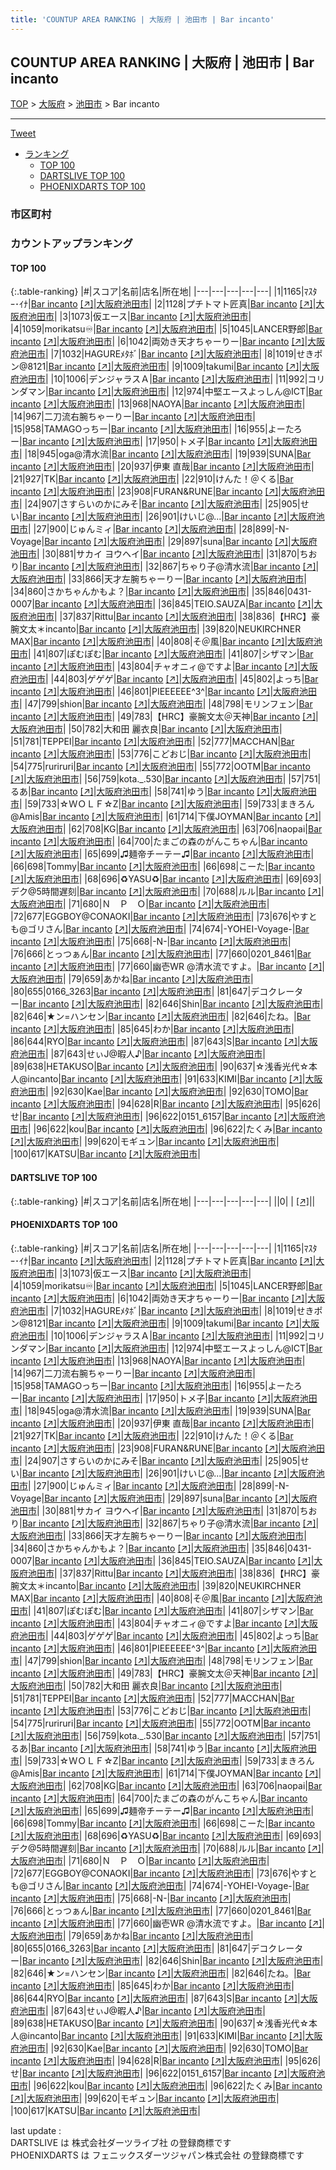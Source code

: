 ```yaml
---
title: 'COUNTUP AREA RANKING | 大阪府 | 池田市 | Bar incanto'
---
```

## COUNTUP AREA RANKING | 大阪府 | 池田市 | Bar incanto

[TOP](/darts/rank/) > [大阪府](/darts/rank/大阪府/) > [池田市](/darts/rank/大阪府/池田市/) > Bar incanto

___

<a href="https://twitter.com/share?ref_src=twsrc%5Etfw" data-text="COUNTUP AREA RANKING | 大阪府池田市Bar incanto" class="twitter-share-button" data-hashtags="DARTSLIVE,PHOENIXDARTS,darts,ダーツ" data-show-count="false">Tweet</a>

* [ランキング](#カウントアップランキング)
    * [TOP 100](#top-100)
    * [DARTSLIVE TOP 100](#dartslive-top-100)
    * [PHOENIXDARTS TOP 100](#phoenixdarts-top-100)

### 市区町村

<ul>

</ul>

### カウントアップランキング

#### TOP 100



{:.table-ranking}
|#|スコア|名前|店名|所在地|
|---|---|---|---|---|
|1|1165|<span class="rank-name-pd">ﾏｽﾀｰ･ｲﾅ</span>|<a href="/darts/rank/shops/40937.html">Bar incanto</a> <a href="https://vs.phoenixdarts.com/jp/shop/shopDetailInfo/s_40937?s_seq=40937">[↗]</a>|<a href="/darts/rank/大阪府/池田市">大阪府池田市</a>|
|2|1128|<span class="rank-name-pd">プチトマト匠真</span>|<a href="/darts/rank/shops/40937.html">Bar incanto</a> <a href="https://vs.phoenixdarts.com/jp/shop/shopDetailInfo/s_40937?s_seq=40937">[↗]</a>|<a href="/darts/rank/大阪府/池田市">大阪府池田市</a>|
|3|1073|<span class="rank-name-pd">仮エース</span>|<a href="/darts/rank/shops/40937.html">Bar incanto</a> <a href="https://vs.phoenixdarts.com/jp/shop/shopDetailInfo/s_40937?s_seq=40937">[↗]</a>|<a href="/darts/rank/大阪府/池田市">大阪府池田市</a>|
|4|1059|<span class="rank-name-pd">morikatsu♾️</span>|<a href="/darts/rank/shops/40937.html">Bar incanto</a> <a href="https://vs.phoenixdarts.com/jp/shop/shopDetailInfo/s_40937?s_seq=40937">[↗]</a>|<a href="/darts/rank/大阪府/池田市">大阪府池田市</a>|
|5|1045|<span class="rank-name-pd">LANCER野郎</span>|<a href="/darts/rank/shops/40937.html">Bar incanto</a> <a href="https://vs.phoenixdarts.com/jp/shop/shopDetailInfo/s_40937?s_seq=40937">[↗]</a>|<a href="/darts/rank/大阪府/池田市">大阪府池田市</a>|
|6|1042|<span class="rank-name-pd">両効き天才ちゃーりー</span>|<a href="/darts/rank/shops/40937.html">Bar incanto</a> <a href="https://vs.phoenixdarts.com/jp/shop/shopDetailInfo/s_40937?s_seq=40937">[↗]</a>|<a href="/darts/rank/大阪府/池田市">大阪府池田市</a>|
|7|1032|<span class="rank-name-pd">HAGUREﾒﾀﾎﾞ</span>|<a href="/darts/rank/shops/40937.html">Bar incanto</a> <a href="https://vs.phoenixdarts.com/jp/shop/shopDetailInfo/s_40937?s_seq=40937">[↗]</a>|<a href="/darts/rank/大阪府/池田市">大阪府池田市</a>|
|8|1019|<span class="rank-name-pd">せきポン@8121</span>|<a href="/darts/rank/shops/40937.html">Bar incanto</a> <a href="https://vs.phoenixdarts.com/jp/shop/shopDetailInfo/s_40937?s_seq=40937">[↗]</a>|<a href="/darts/rank/大阪府/池田市">大阪府池田市</a>|
|9|1009|<span class="rank-name-pd">takumi</span>|<a href="/darts/rank/shops/40937.html">Bar incanto</a> <a href="https://vs.phoenixdarts.com/jp/shop/shopDetailInfo/s_40937?s_seq=40937">[↗]</a>|<a href="/darts/rank/大阪府/池田市">大阪府池田市</a>|
|10|1006|<span class="rank-name-pd">デンジャラスＡ</span>|<a href="/darts/rank/shops/40937.html">Bar incanto</a> <a href="https://vs.phoenixdarts.com/jp/shop/shopDetailInfo/s_40937?s_seq=40937">[↗]</a>|<a href="/darts/rank/大阪府/池田市">大阪府池田市</a>|
|11|992|<span class="rank-name-pd">コリンダマン</span>|<a href="/darts/rank/shops/40937.html">Bar incanto</a> <a href="https://vs.phoenixdarts.com/jp/shop/shopDetailInfo/s_40937?s_seq=40937">[↗]</a>|<a href="/darts/rank/大阪府/池田市">大阪府池田市</a>|
|12|974|<span class="rank-name-pd">中堅エースよっしん@ICT</span>|<a href="/darts/rank/shops/40937.html">Bar incanto</a> <a href="https://vs.phoenixdarts.com/jp/shop/shopDetailInfo/s_40937?s_seq=40937">[↗]</a>|<a href="/darts/rank/大阪府/池田市">大阪府池田市</a>|
|13|968|<span class="rank-name-pd">NAOYA</span>|<a href="/darts/rank/shops/40937.html">Bar incanto</a> <a href="https://vs.phoenixdarts.com/jp/shop/shopDetailInfo/s_40937?s_seq=40937">[↗]</a>|<a href="/darts/rank/大阪府/池田市">大阪府池田市</a>|
|14|967|<span class="rank-name-pd">二刀流右腕ちゃーりー</span>|<a href="/darts/rank/shops/40937.html">Bar incanto</a> <a href="https://vs.phoenixdarts.com/jp/shop/shopDetailInfo/s_40937?s_seq=40937">[↗]</a>|<a href="/darts/rank/大阪府/池田市">大阪府池田市</a>|
|15|958|<span class="rank-name-pd">TAMAGOっちー</span>|<a href="/darts/rank/shops/40937.html">Bar incanto</a> <a href="https://vs.phoenixdarts.com/jp/shop/shopDetailInfo/s_40937?s_seq=40937">[↗]</a>|<a href="/darts/rank/大阪府/池田市">大阪府池田市</a>|
|16|955|<span class="rank-name-pd">よーたろー</span>|<a href="/darts/rank/shops/40937.html">Bar incanto</a> <a href="https://vs.phoenixdarts.com/jp/shop/shopDetailInfo/s_40937?s_seq=40937">[↗]</a>|<a href="/darts/rank/大阪府/池田市">大阪府池田市</a>|
|17|950|<span class="rank-name-pd">トメ子</span>|<a href="/darts/rank/shops/40937.html">Bar incanto</a> <a href="https://vs.phoenixdarts.com/jp/shop/shopDetailInfo/s_40937?s_seq=40937">[↗]</a>|<a href="/darts/rank/大阪府/池田市">大阪府池田市</a>|
|18|945|<span class="rank-name-pd">oga@清水流</span>|<a href="/darts/rank/shops/40937.html">Bar incanto</a> <a href="https://vs.phoenixdarts.com/jp/shop/shopDetailInfo/s_40937?s_seq=40937">[↗]</a>|<a href="/darts/rank/大阪府/池田市">大阪府池田市</a>|
|19|939|<span class="rank-name-pd">SUNA</span>|<a href="/darts/rank/shops/40937.html">Bar incanto</a> <a href="https://vs.phoenixdarts.com/jp/shop/shopDetailInfo/s_40937?s_seq=40937">[↗]</a>|<a href="/darts/rank/大阪府/池田市">大阪府池田市</a>|
|20|937|<span class="rank-name-pd"><span class="pro-icon-pd"></span>伊東 直哉</span>|<a href="/darts/rank/shops/40937.html">Bar incanto</a> <a href="https://vs.phoenixdarts.com/jp/shop/shopDetailInfo/s_40937?s_seq=40937">[↗]</a>|<a href="/darts/rank/大阪府/池田市">大阪府池田市</a>|
|21|927|<span class="rank-name-pd">TK</span>|<a href="/darts/rank/shops/40937.html">Bar incanto</a> <a href="https://vs.phoenixdarts.com/jp/shop/shopDetailInfo/s_40937?s_seq=40937">[↗]</a>|<a href="/darts/rank/大阪府/池田市">大阪府池田市</a>|
|22|910|<span class="rank-name-pd">けんた！＠くる</span>|<a href="/darts/rank/shops/40937.html">Bar incanto</a> <a href="https://vs.phoenixdarts.com/jp/shop/shopDetailInfo/s_40937?s_seq=40937">[↗]</a>|<a href="/darts/rank/大阪府/池田市">大阪府池田市</a>|
|23|908|<span class="rank-name-pd">FURAN&amp;RUNE</span>|<a href="/darts/rank/shops/40937.html">Bar incanto</a> <a href="https://vs.phoenixdarts.com/jp/shop/shopDetailInfo/s_40937?s_seq=40937">[↗]</a>|<a href="/darts/rank/大阪府/池田市">大阪府池田市</a>|
|24|907|<span class="rank-name-pd">さすらいのかにみそ</span>|<a href="/darts/rank/shops/40937.html">Bar incanto</a> <a href="https://vs.phoenixdarts.com/jp/shop/shopDetailInfo/s_40937?s_seq=40937">[↗]</a>|<a href="/darts/rank/大阪府/池田市">大阪府池田市</a>|
|25|905|<span class="rank-name-pd">せい</span>|<a href="/darts/rank/shops/40937.html">Bar incanto</a> <a href="https://vs.phoenixdarts.com/jp/shop/shopDetailInfo/s_40937?s_seq=40937">[↗]</a>|<a href="/darts/rank/大阪府/池田市">大阪府池田市</a>|
|26|901|<span class="rank-name-pd">けいじ@...</span>|<a href="/darts/rank/shops/40937.html">Bar incanto</a> <a href="https://vs.phoenixdarts.com/jp/shop/shopDetailInfo/s_40937?s_seq=40937">[↗]</a>|<a href="/darts/rank/大阪府/池田市">大阪府池田市</a>|
|27|900|<span class="rank-name-pd">じゅんミィ</span>|<a href="/darts/rank/shops/40937.html">Bar incanto</a> <a href="https://vs.phoenixdarts.com/jp/shop/shopDetailInfo/s_40937?s_seq=40937">[↗]</a>|<a href="/darts/rank/大阪府/池田市">大阪府池田市</a>|
|28|899|<span class="rank-name-pd">-N-Voyage</span>|<a href="/darts/rank/shops/40937.html">Bar incanto</a> <a href="https://vs.phoenixdarts.com/jp/shop/shopDetailInfo/s_40937?s_seq=40937">[↗]</a>|<a href="/darts/rank/大阪府/池田市">大阪府池田市</a>|
|29|897|<span class="rank-name-pd">suna</span>|<a href="/darts/rank/shops/40937.html">Bar incanto</a> <a href="https://vs.phoenixdarts.com/jp/shop/shopDetailInfo/s_40937?s_seq=40937">[↗]</a>|<a href="/darts/rank/大阪府/池田市">大阪府池田市</a>|
|30|881|<span class="rank-name-pd">サカイ ヨウヘイ</span>|<a href="/darts/rank/shops/40937.html">Bar incanto</a> <a href="https://vs.phoenixdarts.com/jp/shop/shopDetailInfo/s_40937?s_seq=40937">[↗]</a>|<a href="/darts/rank/大阪府/池田市">大阪府池田市</a>|
|31|870|<span class="rank-name-pd">ちおり</span>|<a href="/darts/rank/shops/40937.html">Bar incanto</a> <a href="https://vs.phoenixdarts.com/jp/shop/shopDetailInfo/s_40937?s_seq=40937">[↗]</a>|<a href="/darts/rank/大阪府/池田市">大阪府池田市</a>|
|32|867|<span class="rank-name-pd">ちゃり子@清水流</span>|<a href="/darts/rank/shops/40937.html">Bar incanto</a> <a href="https://vs.phoenixdarts.com/jp/shop/shopDetailInfo/s_40937?s_seq=40937">[↗]</a>|<a href="/darts/rank/大阪府/池田市">大阪府池田市</a>|
|33|866|<span class="rank-name-pd">天才左腕ちゃーりー</span>|<a href="/darts/rank/shops/40937.html">Bar incanto</a> <a href="https://vs.phoenixdarts.com/jp/shop/shopDetailInfo/s_40937?s_seq=40937">[↗]</a>|<a href="/darts/rank/大阪府/池田市">大阪府池田市</a>|
|34|860|<span class="rank-name-pd">さかちゃんかもよ？</span>|<a href="/darts/rank/shops/40937.html">Bar incanto</a> <a href="https://vs.phoenixdarts.com/jp/shop/shopDetailInfo/s_40937?s_seq=40937">[↗]</a>|<a href="/darts/rank/大阪府/池田市">大阪府池田市</a>|
|35|846|<span class="rank-name-pd">0431-0007</span>|<a href="/darts/rank/shops/40937.html">Bar incanto</a> <a href="https://vs.phoenixdarts.com/jp/shop/shopDetailInfo/s_40937?s_seq=40937">[↗]</a>|<a href="/darts/rank/大阪府/池田市">大阪府池田市</a>|
|36|845|<span class="rank-name-pd">TEIO.SAUZA</span>|<a href="/darts/rank/shops/40937.html">Bar incanto</a> <a href="https://vs.phoenixdarts.com/jp/shop/shopDetailInfo/s_40937?s_seq=40937">[↗]</a>|<a href="/darts/rank/大阪府/池田市">大阪府池田市</a>|
|37|837|<span class="rank-name-pd">Rittu</span>|<a href="/darts/rank/shops/40937.html">Bar incanto</a> <a href="https://vs.phoenixdarts.com/jp/shop/shopDetailInfo/s_40937?s_seq=40937">[↗]</a>|<a href="/darts/rank/大阪府/池田市">大阪府池田市</a>|
|38|836|<span class="rank-name-pd">【HRC】豪腕文太＊incanto</span>|<a href="/darts/rank/shops/40937.html">Bar incanto</a> <a href="https://vs.phoenixdarts.com/jp/shop/shopDetailInfo/s_40937?s_seq=40937">[↗]</a>|<a href="/darts/rank/大阪府/池田市">大阪府池田市</a>|
|39|820|<span class="rank-name-pd">NEUKIRCHNER MAX</span>|<a href="/darts/rank/shops/40937.html">Bar incanto</a> <a href="https://vs.phoenixdarts.com/jp/shop/shopDetailInfo/s_40937?s_seq=40937">[↗]</a>|<a href="/darts/rank/大阪府/池田市">大阪府池田市</a>|
|40|808|<span class="rank-name-pd">そ＠風</span>|<a href="/darts/rank/shops/40937.html">Bar incanto</a> <a href="https://vs.phoenixdarts.com/jp/shop/shopDetailInfo/s_40937?s_seq=40937">[↗]</a>|<a href="/darts/rank/大阪府/池田市">大阪府池田市</a>|
|41|807|<span class="rank-name-pd">ぽむぽむ</span>|<a href="/darts/rank/shops/40937.html">Bar incanto</a> <a href="https://vs.phoenixdarts.com/jp/shop/shopDetailInfo/s_40937?s_seq=40937">[↗]</a>|<a href="/darts/rank/大阪府/池田市">大阪府池田市</a>|
|41|807|<span class="rank-name-pd">シザマン</span>|<a href="/darts/rank/shops/40937.html">Bar incanto</a> <a href="https://vs.phoenixdarts.com/jp/shop/shopDetailInfo/s_40937?s_seq=40937">[↗]</a>|<a href="/darts/rank/大阪府/池田市">大阪府池田市</a>|
|43|804|<span class="rank-name-pd">チャオニィ@ですよ</span>|<a href="/darts/rank/shops/40937.html">Bar incanto</a> <a href="https://vs.phoenixdarts.com/jp/shop/shopDetailInfo/s_40937?s_seq=40937">[↗]</a>|<a href="/darts/rank/大阪府/池田市">大阪府池田市</a>|
|44|803|<span class="rank-name-pd">ゲゲゲ</span>|<a href="/darts/rank/shops/40937.html">Bar incanto</a> <a href="https://vs.phoenixdarts.com/jp/shop/shopDetailInfo/s_40937?s_seq=40937">[↗]</a>|<a href="/darts/rank/大阪府/池田市">大阪府池田市</a>|
|45|802|<span class="rank-name-pd">よっち</span>|<a href="/darts/rank/shops/40937.html">Bar incanto</a> <a href="https://vs.phoenixdarts.com/jp/shop/shopDetailInfo/s_40937?s_seq=40937">[↗]</a>|<a href="/darts/rank/大阪府/池田市">大阪府池田市</a>|
|46|801|<span class="rank-name-pd">PIEEEEEE^3^</span>|<a href="/darts/rank/shops/40937.html">Bar incanto</a> <a href="https://vs.phoenixdarts.com/jp/shop/shopDetailInfo/s_40937?s_seq=40937">[↗]</a>|<a href="/darts/rank/大阪府/池田市">大阪府池田市</a>|
|47|799|<span class="rank-name-pd">shion</span>|<a href="/darts/rank/shops/40937.html">Bar incanto</a> <a href="https://vs.phoenixdarts.com/jp/shop/shopDetailInfo/s_40937?s_seq=40937">[↗]</a>|<a href="/darts/rank/大阪府/池田市">大阪府池田市</a>|
|48|798|<span class="rank-name-pd">モリンフェン</span>|<a href="/darts/rank/shops/40937.html">Bar incanto</a> <a href="https://vs.phoenixdarts.com/jp/shop/shopDetailInfo/s_40937?s_seq=40937">[↗]</a>|<a href="/darts/rank/大阪府/池田市">大阪府池田市</a>|
|49|783|<span class="rank-name-pd">【HRC】豪腕文太＠天神</span>|<a href="/darts/rank/shops/40937.html">Bar incanto</a> <a href="https://vs.phoenixdarts.com/jp/shop/shopDetailInfo/s_40937?s_seq=40937">[↗]</a>|<a href="/darts/rank/大阪府/池田市">大阪府池田市</a>|
|50|782|<span class="rank-name-pd"><span class="pro-icon-pd"></span>大和田 麗衣良</span>|<a href="/darts/rank/shops/40937.html">Bar incanto</a> <a href="https://vs.phoenixdarts.com/jp/shop/shopDetailInfo/s_40937?s_seq=40937">[↗]</a>|<a href="/darts/rank/大阪府/池田市">大阪府池田市</a>|
|51|781|<span class="rank-name-pd">TEPPEI</span>|<a href="/darts/rank/shops/40937.html">Bar incanto</a> <a href="https://vs.phoenixdarts.com/jp/shop/shopDetailInfo/s_40937?s_seq=40937">[↗]</a>|<a href="/darts/rank/大阪府/池田市">大阪府池田市</a>|
|52|777|<span class="rank-name-pd">MACCHAN</span>|<a href="/darts/rank/shops/40937.html">Bar incanto</a> <a href="https://vs.phoenixdarts.com/jp/shop/shopDetailInfo/s_40937?s_seq=40937">[↗]</a>|<a href="/darts/rank/大阪府/池田市">大阪府池田市</a>|
|53|776|<span class="rank-name-pd">こどおじ</span>|<a href="/darts/rank/shops/40937.html">Bar incanto</a> <a href="https://vs.phoenixdarts.com/jp/shop/shopDetailInfo/s_40937?s_seq=40937">[↗]</a>|<a href="/darts/rank/大阪府/池田市">大阪府池田市</a>|
|54|775|<span class="rank-name-pd">ruriruri</span>|<a href="/darts/rank/shops/40937.html">Bar incanto</a> <a href="https://vs.phoenixdarts.com/jp/shop/shopDetailInfo/s_40937?s_seq=40937">[↗]</a>|<a href="/darts/rank/大阪府/池田市">大阪府池田市</a>|
|55|772|<span class="rank-name-pd">OOTM</span>|<a href="/darts/rank/shops/40937.html">Bar incanto</a> <a href="https://vs.phoenixdarts.com/jp/shop/shopDetailInfo/s_40937?s_seq=40937">[↗]</a>|<a href="/darts/rank/大阪府/池田市">大阪府池田市</a>|
|56|759|<span class="rank-name-pd">kota._.530</span>|<a href="/darts/rank/shops/40937.html">Bar incanto</a> <a href="https://vs.phoenixdarts.com/jp/shop/shopDetailInfo/s_40937?s_seq=40937">[↗]</a>|<a href="/darts/rank/大阪府/池田市">大阪府池田市</a>|
|57|751|<span class="rank-name-pd">るあ</span>|<a href="/darts/rank/shops/40937.html">Bar incanto</a> <a href="https://vs.phoenixdarts.com/jp/shop/shopDetailInfo/s_40937?s_seq=40937">[↗]</a>|<a href="/darts/rank/大阪府/池田市">大阪府池田市</a>|
|58|741|<span class="rank-name-pd">ゆう</span>|<a href="/darts/rank/shops/40937.html">Bar incanto</a> <a href="https://vs.phoenixdarts.com/jp/shop/shopDetailInfo/s_40937?s_seq=40937">[↗]</a>|<a href="/darts/rank/大阪府/池田市">大阪府池田市</a>|
|59|733|<span class="rank-name-pd">☆ＷＯＬＦ☆Z</span>|<a href="/darts/rank/shops/40937.html">Bar incanto</a> <a href="https://vs.phoenixdarts.com/jp/shop/shopDetailInfo/s_40937?s_seq=40937">[↗]</a>|<a href="/darts/rank/大阪府/池田市">大阪府池田市</a>|
|59|733|<span class="rank-name-pd">まきろん@Amis</span>|<a href="/darts/rank/shops/40937.html">Bar incanto</a> <a href="https://vs.phoenixdarts.com/jp/shop/shopDetailInfo/s_40937?s_seq=40937">[↗]</a>|<a href="/darts/rank/大阪府/池田市">大阪府池田市</a>|
|61|714|<span class="rank-name-pd">下僕JOYMAN</span>|<a href="/darts/rank/shops/40937.html">Bar incanto</a> <a href="https://vs.phoenixdarts.com/jp/shop/shopDetailInfo/s_40937?s_seq=40937">[↗]</a>|<a href="/darts/rank/大阪府/池田市">大阪府池田市</a>|
|62|708|<span class="rank-name-pd">KG</span>|<a href="/darts/rank/shops/40937.html">Bar incanto</a> <a href="https://vs.phoenixdarts.com/jp/shop/shopDetailInfo/s_40937?s_seq=40937">[↗]</a>|<a href="/darts/rank/大阪府/池田市">大阪府池田市</a>|
|63|706|<span class="rank-name-pd">naopai</span>|<a href="/darts/rank/shops/40937.html">Bar incanto</a> <a href="https://vs.phoenixdarts.com/jp/shop/shopDetailInfo/s_40937?s_seq=40937">[↗]</a>|<a href="/darts/rank/大阪府/池田市">大阪府池田市</a>|
|64|700|<span class="rank-name-pd">たまごの森のがんこちゃん</span>|<a href="/darts/rank/shops/40937.html">Bar incanto</a> <a href="https://vs.phoenixdarts.com/jp/shop/shopDetailInfo/s_40937?s_seq=40937">[↗]</a>|<a href="/darts/rank/大阪府/池田市">大阪府池田市</a>|
|65|699|<span class="rank-name-pd">♫麺帝チーテー♫</span>|<a href="/darts/rank/shops/40937.html">Bar incanto</a> <a href="https://vs.phoenixdarts.com/jp/shop/shopDetailInfo/s_40937?s_seq=40937">[↗]</a>|<a href="/darts/rank/大阪府/池田市">大阪府池田市</a>|
|66|698|<span class="rank-name-pd">Tommy</span>|<a href="/darts/rank/shops/40937.html">Bar incanto</a> <a href="https://vs.phoenixdarts.com/jp/shop/shopDetailInfo/s_40937?s_seq=40937">[↗]</a>|<a href="/darts/rank/大阪府/池田市">大阪府池田市</a>|
|66|698|<span class="rank-name-pd">こーた</span>|<a href="/darts/rank/shops/40937.html">Bar incanto</a> <a href="https://vs.phoenixdarts.com/jp/shop/shopDetailInfo/s_40937?s_seq=40937">[↗]</a>|<a href="/darts/rank/大阪府/池田市">大阪府池田市</a>|
|68|696|<span class="rank-name-pd">♻️YASU♻️</span>|<a href="/darts/rank/shops/40937.html">Bar incanto</a> <a href="https://vs.phoenixdarts.com/jp/shop/shopDetailInfo/s_40937?s_seq=40937">[↗]</a>|<a href="/darts/rank/大阪府/池田市">大阪府池田市</a>|
|69|693|<span class="rank-name-pd">デク@5時間遅刻</span>|<a href="/darts/rank/shops/40937.html">Bar incanto</a> <a href="https://vs.phoenixdarts.com/jp/shop/shopDetailInfo/s_40937?s_seq=40937">[↗]</a>|<a href="/darts/rank/大阪府/池田市">大阪府池田市</a>|
|70|688|<span class="rank-name-pd">ルル</span>|<a href="/darts/rank/shops/40937.html">Bar incanto</a> <a href="https://vs.phoenixdarts.com/jp/shop/shopDetailInfo/s_40937?s_seq=40937">[↗]</a>|<a href="/darts/rank/大阪府/池田市">大阪府池田市</a>|
|71|680|<span class="rank-name-pd">Ｎ　Ｐ　Ｏ</span>|<a href="/darts/rank/shops/40937.html">Bar incanto</a> <a href="https://vs.phoenixdarts.com/jp/shop/shopDetailInfo/s_40937?s_seq=40937">[↗]</a>|<a href="/darts/rank/大阪府/池田市">大阪府池田市</a>|
|72|677|<span class="rank-name-pd">EGGBOY@CONAOKI</span>|<a href="/darts/rank/shops/40937.html">Bar incanto</a> <a href="https://vs.phoenixdarts.com/jp/shop/shopDetailInfo/s_40937?s_seq=40937">[↗]</a>|<a href="/darts/rank/大阪府/池田市">大阪府池田市</a>|
|73|676|<span class="rank-name-pd">やすとも@ゴリさん</span>|<a href="/darts/rank/shops/40937.html">Bar incanto</a> <a href="https://vs.phoenixdarts.com/jp/shop/shopDetailInfo/s_40937?s_seq=40937">[↗]</a>|<a href="/darts/rank/大阪府/池田市">大阪府池田市</a>|
|74|674|<span class="rank-name-pd">-YOHEI-Voyage-</span>|<a href="/darts/rank/shops/40937.html">Bar incanto</a> <a href="https://vs.phoenixdarts.com/jp/shop/shopDetailInfo/s_40937?s_seq=40937">[↗]</a>|<a href="/darts/rank/大阪府/池田市">大阪府池田市</a>|
|75|668|<span class="rank-name-pd">-N-</span>|<a href="/darts/rank/shops/40937.html">Bar incanto</a> <a href="https://vs.phoenixdarts.com/jp/shop/shopDetailInfo/s_40937?s_seq=40937">[↗]</a>|<a href="/darts/rank/大阪府/池田市">大阪府池田市</a>|
|76|666|<span class="rank-name-pd">とっつぁん</span>|<a href="/darts/rank/shops/40937.html">Bar incanto</a> <a href="https://vs.phoenixdarts.com/jp/shop/shopDetailInfo/s_40937?s_seq=40937">[↗]</a>|<a href="/darts/rank/大阪府/池田市">大阪府池田市</a>|
|77|660|<span class="rank-name-pd">0201_8461</span>|<a href="/darts/rank/shops/40937.html">Bar incanto</a> <a href="https://vs.phoenixdarts.com/jp/shop/shopDetailInfo/s_40937?s_seq=40937">[↗]</a>|<a href="/darts/rank/大阪府/池田市">大阪府池田市</a>|
|77|660|<span class="rank-name-pd">幽壱WR @清水流ですよ。</span>|<a href="/darts/rank/shops/40937.html">Bar incanto</a> <a href="https://vs.phoenixdarts.com/jp/shop/shopDetailInfo/s_40937?s_seq=40937">[↗]</a>|<a href="/darts/rank/大阪府/池田市">大阪府池田市</a>|
|79|659|<span class="rank-name-pd">あかね</span>|<a href="/darts/rank/shops/40937.html">Bar incanto</a> <a href="https://vs.phoenixdarts.com/jp/shop/shopDetailInfo/s_40937?s_seq=40937">[↗]</a>|<a href="/darts/rank/大阪府/池田市">大阪府池田市</a>|
|80|655|<span class="rank-name-pd">0166_3263</span>|<a href="/darts/rank/shops/40937.html">Bar incanto</a> <a href="https://vs.phoenixdarts.com/jp/shop/shopDetailInfo/s_40937?s_seq=40937">[↗]</a>|<a href="/darts/rank/大阪府/池田市">大阪府池田市</a>|
|81|647|<span class="rank-name-pd">デコクレーター</span>|<a href="/darts/rank/shops/40937.html">Bar incanto</a> <a href="https://vs.phoenixdarts.com/jp/shop/shopDetailInfo/s_40937?s_seq=40937">[↗]</a>|<a href="/darts/rank/大阪府/池田市">大阪府池田市</a>|
|82|646|<span class="rank-name-pd">Shin</span>|<a href="/darts/rank/shops/40937.html">Bar incanto</a> <a href="https://vs.phoenixdarts.com/jp/shop/shopDetailInfo/s_40937?s_seq=40937">[↗]</a>|<a href="/darts/rank/大阪府/池田市">大阪府池田市</a>|
|82|646|<span class="rank-name-pd">★ン=ハンセン</span>|<a href="/darts/rank/shops/40937.html">Bar incanto</a> <a href="https://vs.phoenixdarts.com/jp/shop/shopDetailInfo/s_40937?s_seq=40937">[↗]</a>|<a href="/darts/rank/大阪府/池田市">大阪府池田市</a>|
|82|646|<span class="rank-name-pd">たね。</span>|<a href="/darts/rank/shops/40937.html">Bar incanto</a> <a href="https://vs.phoenixdarts.com/jp/shop/shopDetailInfo/s_40937?s_seq=40937">[↗]</a>|<a href="/darts/rank/大阪府/池田市">大阪府池田市</a>|
|85|645|<span class="rank-name-pd">わか</span>|<a href="/darts/rank/shops/40937.html">Bar incanto</a> <a href="https://vs.phoenixdarts.com/jp/shop/shopDetailInfo/s_40937?s_seq=40937">[↗]</a>|<a href="/darts/rank/大阪府/池田市">大阪府池田市</a>|
|86|644|<span class="rank-name-pd">RYO</span>|<a href="/darts/rank/shops/40937.html">Bar incanto</a> <a href="https://vs.phoenixdarts.com/jp/shop/shopDetailInfo/s_40937?s_seq=40937">[↗]</a>|<a href="/darts/rank/大阪府/池田市">大阪府池田市</a>|
|87|643|<span class="rank-name-pd">S</span>|<a href="/darts/rank/shops/40937.html">Bar incanto</a> <a href="https://vs.phoenixdarts.com/jp/shop/shopDetailInfo/s_40937?s_seq=40937">[↗]</a>|<a href="/darts/rank/大阪府/池田市">大阪府池田市</a>|
|87|643|<span class="rank-name-pd">せぃJ@暇人♪</span>|<a href="/darts/rank/shops/40937.html">Bar incanto</a> <a href="https://vs.phoenixdarts.com/jp/shop/shopDetailInfo/s_40937?s_seq=40937">[↗]</a>|<a href="/darts/rank/大阪府/池田市">大阪府池田市</a>|
|89|638|<span class="rank-name-pd">HETAKUSO</span>|<a href="/darts/rank/shops/40937.html">Bar incanto</a> <a href="https://vs.phoenixdarts.com/jp/shop/shopDetailInfo/s_40937?s_seq=40937">[↗]</a>|<a href="/darts/rank/大阪府/池田市">大阪府池田市</a>|
|90|637|<span class="rank-name-pd">☆浅香光代☆本人@incanto</span>|<a href="/darts/rank/shops/40937.html">Bar incanto</a> <a href="https://vs.phoenixdarts.com/jp/shop/shopDetailInfo/s_40937?s_seq=40937">[↗]</a>|<a href="/darts/rank/大阪府/池田市">大阪府池田市</a>|
|91|633|<span class="rank-name-pd">KIMI</span>|<a href="/darts/rank/shops/40937.html">Bar incanto</a> <a href="https://vs.phoenixdarts.com/jp/shop/shopDetailInfo/s_40937?s_seq=40937">[↗]</a>|<a href="/darts/rank/大阪府/池田市">大阪府池田市</a>|
|92|630|<span class="rank-name-pd">Kae</span>|<a href="/darts/rank/shops/40937.html">Bar incanto</a> <a href="https://vs.phoenixdarts.com/jp/shop/shopDetailInfo/s_40937?s_seq=40937">[↗]</a>|<a href="/darts/rank/大阪府/池田市">大阪府池田市</a>|
|92|630|<span class="rank-name-pd">TOMO</span>|<a href="/darts/rank/shops/40937.html">Bar incanto</a> <a href="https://vs.phoenixdarts.com/jp/shop/shopDetailInfo/s_40937?s_seq=40937">[↗]</a>|<a href="/darts/rank/大阪府/池田市">大阪府池田市</a>|
|94|628|<span class="rank-name-pd">R</span>|<a href="/darts/rank/shops/40937.html">Bar incanto</a> <a href="https://vs.phoenixdarts.com/jp/shop/shopDetailInfo/s_40937?s_seq=40937">[↗]</a>|<a href="/darts/rank/大阪府/池田市">大阪府池田市</a>|
|95|626|<span class="rank-name-pd">せ</span>|<a href="/darts/rank/shops/40937.html">Bar incanto</a> <a href="https://vs.phoenixdarts.com/jp/shop/shopDetailInfo/s_40937?s_seq=40937">[↗]</a>|<a href="/darts/rank/大阪府/池田市">大阪府池田市</a>|
|96|622|<span class="rank-name-pd">0151_6157</span>|<a href="/darts/rank/shops/40937.html">Bar incanto</a> <a href="https://vs.phoenixdarts.com/jp/shop/shopDetailInfo/s_40937?s_seq=40937">[↗]</a>|<a href="/darts/rank/大阪府/池田市">大阪府池田市</a>|
|96|622|<span class="rank-name-pd">kou</span>|<a href="/darts/rank/shops/40937.html">Bar incanto</a> <a href="https://vs.phoenixdarts.com/jp/shop/shopDetailInfo/s_40937?s_seq=40937">[↗]</a>|<a href="/darts/rank/大阪府/池田市">大阪府池田市</a>|
|96|622|<span class="rank-name-pd">たくみ</span>|<a href="/darts/rank/shops/40937.html">Bar incanto</a> <a href="https://vs.phoenixdarts.com/jp/shop/shopDetailInfo/s_40937?s_seq=40937">[↗]</a>|<a href="/darts/rank/大阪府/池田市">大阪府池田市</a>|
|99|620|<span class="rank-name-pd">モギュン</span>|<a href="/darts/rank/shops/40937.html">Bar incanto</a> <a href="https://vs.phoenixdarts.com/jp/shop/shopDetailInfo/s_40937?s_seq=40937">[↗]</a>|<a href="/darts/rank/大阪府/池田市">大阪府池田市</a>|
|100|617|<span class="rank-name-pd">KATSU</span>|<a href="/darts/rank/shops/40937.html">Bar incanto</a> <a href="https://vs.phoenixdarts.com/jp/shop/shopDetailInfo/s_40937?s_seq=40937">[↗]</a>|<a href="/darts/rank/大阪府/池田市">大阪府池田市</a>|


#### DARTSLIVE TOP 100



{:.table-ranking}
|#|スコア|名前|店名|所在地|
|---|---|---|---|---|
||0|<span class="rank-name-dl"> </span>|<a href="/darts/rank/shops/.html"></a> <a href="">[↗]</a>|<a href="/darts/rank//"></a>|


#### PHOENIXDARTS TOP 100



{:.table-ranking}
|#|スコア|名前|店名|所在地|
|---|---|---|---|---|
|1|1165|<span class="rank-name-pd">ﾏｽﾀｰ･ｲﾅ</span>|<a href="/darts/rank/shops/40937.html">Bar incanto</a> <a href="https://vs.phoenixdarts.com/jp/shop/shopDetailInfo/s_40937?s_seq=40937">[↗]</a>|<a href="/darts/rank/大阪府/池田市">大阪府池田市</a>|
|2|1128|<span class="rank-name-pd">プチトマト匠真</span>|<a href="/darts/rank/shops/40937.html">Bar incanto</a> <a href="https://vs.phoenixdarts.com/jp/shop/shopDetailInfo/s_40937?s_seq=40937">[↗]</a>|<a href="/darts/rank/大阪府/池田市">大阪府池田市</a>|
|3|1073|<span class="rank-name-pd">仮エース</span>|<a href="/darts/rank/shops/40937.html">Bar incanto</a> <a href="https://vs.phoenixdarts.com/jp/shop/shopDetailInfo/s_40937?s_seq=40937">[↗]</a>|<a href="/darts/rank/大阪府/池田市">大阪府池田市</a>|
|4|1059|<span class="rank-name-pd">morikatsu♾️</span>|<a href="/darts/rank/shops/40937.html">Bar incanto</a> <a href="https://vs.phoenixdarts.com/jp/shop/shopDetailInfo/s_40937?s_seq=40937">[↗]</a>|<a href="/darts/rank/大阪府/池田市">大阪府池田市</a>|
|5|1045|<span class="rank-name-pd">LANCER野郎</span>|<a href="/darts/rank/shops/40937.html">Bar incanto</a> <a href="https://vs.phoenixdarts.com/jp/shop/shopDetailInfo/s_40937?s_seq=40937">[↗]</a>|<a href="/darts/rank/大阪府/池田市">大阪府池田市</a>|
|6|1042|<span class="rank-name-pd">両効き天才ちゃーりー</span>|<a href="/darts/rank/shops/40937.html">Bar incanto</a> <a href="https://vs.phoenixdarts.com/jp/shop/shopDetailInfo/s_40937?s_seq=40937">[↗]</a>|<a href="/darts/rank/大阪府/池田市">大阪府池田市</a>|
|7|1032|<span class="rank-name-pd">HAGUREﾒﾀﾎﾞ</span>|<a href="/darts/rank/shops/40937.html">Bar incanto</a> <a href="https://vs.phoenixdarts.com/jp/shop/shopDetailInfo/s_40937?s_seq=40937">[↗]</a>|<a href="/darts/rank/大阪府/池田市">大阪府池田市</a>|
|8|1019|<span class="rank-name-pd">せきポン@8121</span>|<a href="/darts/rank/shops/40937.html">Bar incanto</a> <a href="https://vs.phoenixdarts.com/jp/shop/shopDetailInfo/s_40937?s_seq=40937">[↗]</a>|<a href="/darts/rank/大阪府/池田市">大阪府池田市</a>|
|9|1009|<span class="rank-name-pd">takumi</span>|<a href="/darts/rank/shops/40937.html">Bar incanto</a> <a href="https://vs.phoenixdarts.com/jp/shop/shopDetailInfo/s_40937?s_seq=40937">[↗]</a>|<a href="/darts/rank/大阪府/池田市">大阪府池田市</a>|
|10|1006|<span class="rank-name-pd">デンジャラスＡ</span>|<a href="/darts/rank/shops/40937.html">Bar incanto</a> <a href="https://vs.phoenixdarts.com/jp/shop/shopDetailInfo/s_40937?s_seq=40937">[↗]</a>|<a href="/darts/rank/大阪府/池田市">大阪府池田市</a>|
|11|992|<span class="rank-name-pd">コリンダマン</span>|<a href="/darts/rank/shops/40937.html">Bar incanto</a> <a href="https://vs.phoenixdarts.com/jp/shop/shopDetailInfo/s_40937?s_seq=40937">[↗]</a>|<a href="/darts/rank/大阪府/池田市">大阪府池田市</a>|
|12|974|<span class="rank-name-pd">中堅エースよっしん@ICT</span>|<a href="/darts/rank/shops/40937.html">Bar incanto</a> <a href="https://vs.phoenixdarts.com/jp/shop/shopDetailInfo/s_40937?s_seq=40937">[↗]</a>|<a href="/darts/rank/大阪府/池田市">大阪府池田市</a>|
|13|968|<span class="rank-name-pd">NAOYA</span>|<a href="/darts/rank/shops/40937.html">Bar incanto</a> <a href="https://vs.phoenixdarts.com/jp/shop/shopDetailInfo/s_40937?s_seq=40937">[↗]</a>|<a href="/darts/rank/大阪府/池田市">大阪府池田市</a>|
|14|967|<span class="rank-name-pd">二刀流右腕ちゃーりー</span>|<a href="/darts/rank/shops/40937.html">Bar incanto</a> <a href="https://vs.phoenixdarts.com/jp/shop/shopDetailInfo/s_40937?s_seq=40937">[↗]</a>|<a href="/darts/rank/大阪府/池田市">大阪府池田市</a>|
|15|958|<span class="rank-name-pd">TAMAGOっちー</span>|<a href="/darts/rank/shops/40937.html">Bar incanto</a> <a href="https://vs.phoenixdarts.com/jp/shop/shopDetailInfo/s_40937?s_seq=40937">[↗]</a>|<a href="/darts/rank/大阪府/池田市">大阪府池田市</a>|
|16|955|<span class="rank-name-pd">よーたろー</span>|<a href="/darts/rank/shops/40937.html">Bar incanto</a> <a href="https://vs.phoenixdarts.com/jp/shop/shopDetailInfo/s_40937?s_seq=40937">[↗]</a>|<a href="/darts/rank/大阪府/池田市">大阪府池田市</a>|
|17|950|<span class="rank-name-pd">トメ子</span>|<a href="/darts/rank/shops/40937.html">Bar incanto</a> <a href="https://vs.phoenixdarts.com/jp/shop/shopDetailInfo/s_40937?s_seq=40937">[↗]</a>|<a href="/darts/rank/大阪府/池田市">大阪府池田市</a>|
|18|945|<span class="rank-name-pd">oga@清水流</span>|<a href="/darts/rank/shops/40937.html">Bar incanto</a> <a href="https://vs.phoenixdarts.com/jp/shop/shopDetailInfo/s_40937?s_seq=40937">[↗]</a>|<a href="/darts/rank/大阪府/池田市">大阪府池田市</a>|
|19|939|<span class="rank-name-pd">SUNA</span>|<a href="/darts/rank/shops/40937.html">Bar incanto</a> <a href="https://vs.phoenixdarts.com/jp/shop/shopDetailInfo/s_40937?s_seq=40937">[↗]</a>|<a href="/darts/rank/大阪府/池田市">大阪府池田市</a>|
|20|937|<span class="rank-name-pd"><span class="pro-icon-pd"></span>伊東 直哉</span>|<a href="/darts/rank/shops/40937.html">Bar incanto</a> <a href="https://vs.phoenixdarts.com/jp/shop/shopDetailInfo/s_40937?s_seq=40937">[↗]</a>|<a href="/darts/rank/大阪府/池田市">大阪府池田市</a>|
|21|927|<span class="rank-name-pd">TK</span>|<a href="/darts/rank/shops/40937.html">Bar incanto</a> <a href="https://vs.phoenixdarts.com/jp/shop/shopDetailInfo/s_40937?s_seq=40937">[↗]</a>|<a href="/darts/rank/大阪府/池田市">大阪府池田市</a>|
|22|910|<span class="rank-name-pd">けんた！＠くる</span>|<a href="/darts/rank/shops/40937.html">Bar incanto</a> <a href="https://vs.phoenixdarts.com/jp/shop/shopDetailInfo/s_40937?s_seq=40937">[↗]</a>|<a href="/darts/rank/大阪府/池田市">大阪府池田市</a>|
|23|908|<span class="rank-name-pd">FURAN&amp;RUNE</span>|<a href="/darts/rank/shops/40937.html">Bar incanto</a> <a href="https://vs.phoenixdarts.com/jp/shop/shopDetailInfo/s_40937?s_seq=40937">[↗]</a>|<a href="/darts/rank/大阪府/池田市">大阪府池田市</a>|
|24|907|<span class="rank-name-pd">さすらいのかにみそ</span>|<a href="/darts/rank/shops/40937.html">Bar incanto</a> <a href="https://vs.phoenixdarts.com/jp/shop/shopDetailInfo/s_40937?s_seq=40937">[↗]</a>|<a href="/darts/rank/大阪府/池田市">大阪府池田市</a>|
|25|905|<span class="rank-name-pd">せい</span>|<a href="/darts/rank/shops/40937.html">Bar incanto</a> <a href="https://vs.phoenixdarts.com/jp/shop/shopDetailInfo/s_40937?s_seq=40937">[↗]</a>|<a href="/darts/rank/大阪府/池田市">大阪府池田市</a>|
|26|901|<span class="rank-name-pd">けいじ@...</span>|<a href="/darts/rank/shops/40937.html">Bar incanto</a> <a href="https://vs.phoenixdarts.com/jp/shop/shopDetailInfo/s_40937?s_seq=40937">[↗]</a>|<a href="/darts/rank/大阪府/池田市">大阪府池田市</a>|
|27|900|<span class="rank-name-pd">じゅんミィ</span>|<a href="/darts/rank/shops/40937.html">Bar incanto</a> <a href="https://vs.phoenixdarts.com/jp/shop/shopDetailInfo/s_40937?s_seq=40937">[↗]</a>|<a href="/darts/rank/大阪府/池田市">大阪府池田市</a>|
|28|899|<span class="rank-name-pd">-N-Voyage</span>|<a href="/darts/rank/shops/40937.html">Bar incanto</a> <a href="https://vs.phoenixdarts.com/jp/shop/shopDetailInfo/s_40937?s_seq=40937">[↗]</a>|<a href="/darts/rank/大阪府/池田市">大阪府池田市</a>|
|29|897|<span class="rank-name-pd">suna</span>|<a href="/darts/rank/shops/40937.html">Bar incanto</a> <a href="https://vs.phoenixdarts.com/jp/shop/shopDetailInfo/s_40937?s_seq=40937">[↗]</a>|<a href="/darts/rank/大阪府/池田市">大阪府池田市</a>|
|30|881|<span class="rank-name-pd">サカイ ヨウヘイ</span>|<a href="/darts/rank/shops/40937.html">Bar incanto</a> <a href="https://vs.phoenixdarts.com/jp/shop/shopDetailInfo/s_40937?s_seq=40937">[↗]</a>|<a href="/darts/rank/大阪府/池田市">大阪府池田市</a>|
|31|870|<span class="rank-name-pd">ちおり</span>|<a href="/darts/rank/shops/40937.html">Bar incanto</a> <a href="https://vs.phoenixdarts.com/jp/shop/shopDetailInfo/s_40937?s_seq=40937">[↗]</a>|<a href="/darts/rank/大阪府/池田市">大阪府池田市</a>|
|32|867|<span class="rank-name-pd">ちゃり子@清水流</span>|<a href="/darts/rank/shops/40937.html">Bar incanto</a> <a href="https://vs.phoenixdarts.com/jp/shop/shopDetailInfo/s_40937?s_seq=40937">[↗]</a>|<a href="/darts/rank/大阪府/池田市">大阪府池田市</a>|
|33|866|<span class="rank-name-pd">天才左腕ちゃーりー</span>|<a href="/darts/rank/shops/40937.html">Bar incanto</a> <a href="https://vs.phoenixdarts.com/jp/shop/shopDetailInfo/s_40937?s_seq=40937">[↗]</a>|<a href="/darts/rank/大阪府/池田市">大阪府池田市</a>|
|34|860|<span class="rank-name-pd">さかちゃんかもよ？</span>|<a href="/darts/rank/shops/40937.html">Bar incanto</a> <a href="https://vs.phoenixdarts.com/jp/shop/shopDetailInfo/s_40937?s_seq=40937">[↗]</a>|<a href="/darts/rank/大阪府/池田市">大阪府池田市</a>|
|35|846|<span class="rank-name-pd">0431-0007</span>|<a href="/darts/rank/shops/40937.html">Bar incanto</a> <a href="https://vs.phoenixdarts.com/jp/shop/shopDetailInfo/s_40937?s_seq=40937">[↗]</a>|<a href="/darts/rank/大阪府/池田市">大阪府池田市</a>|
|36|845|<span class="rank-name-pd">TEIO.SAUZA</span>|<a href="/darts/rank/shops/40937.html">Bar incanto</a> <a href="https://vs.phoenixdarts.com/jp/shop/shopDetailInfo/s_40937?s_seq=40937">[↗]</a>|<a href="/darts/rank/大阪府/池田市">大阪府池田市</a>|
|37|837|<span class="rank-name-pd">Rittu</span>|<a href="/darts/rank/shops/40937.html">Bar incanto</a> <a href="https://vs.phoenixdarts.com/jp/shop/shopDetailInfo/s_40937?s_seq=40937">[↗]</a>|<a href="/darts/rank/大阪府/池田市">大阪府池田市</a>|
|38|836|<span class="rank-name-pd">【HRC】豪腕文太＊incanto</span>|<a href="/darts/rank/shops/40937.html">Bar incanto</a> <a href="https://vs.phoenixdarts.com/jp/shop/shopDetailInfo/s_40937?s_seq=40937">[↗]</a>|<a href="/darts/rank/大阪府/池田市">大阪府池田市</a>|
|39|820|<span class="rank-name-pd">NEUKIRCHNER MAX</span>|<a href="/darts/rank/shops/40937.html">Bar incanto</a> <a href="https://vs.phoenixdarts.com/jp/shop/shopDetailInfo/s_40937?s_seq=40937">[↗]</a>|<a href="/darts/rank/大阪府/池田市">大阪府池田市</a>|
|40|808|<span class="rank-name-pd">そ＠風</span>|<a href="/darts/rank/shops/40937.html">Bar incanto</a> <a href="https://vs.phoenixdarts.com/jp/shop/shopDetailInfo/s_40937?s_seq=40937">[↗]</a>|<a href="/darts/rank/大阪府/池田市">大阪府池田市</a>|
|41|807|<span class="rank-name-pd">ぽむぽむ</span>|<a href="/darts/rank/shops/40937.html">Bar incanto</a> <a href="https://vs.phoenixdarts.com/jp/shop/shopDetailInfo/s_40937?s_seq=40937">[↗]</a>|<a href="/darts/rank/大阪府/池田市">大阪府池田市</a>|
|41|807|<span class="rank-name-pd">シザマン</span>|<a href="/darts/rank/shops/40937.html">Bar incanto</a> <a href="https://vs.phoenixdarts.com/jp/shop/shopDetailInfo/s_40937?s_seq=40937">[↗]</a>|<a href="/darts/rank/大阪府/池田市">大阪府池田市</a>|
|43|804|<span class="rank-name-pd">チャオニィ@ですよ</span>|<a href="/darts/rank/shops/40937.html">Bar incanto</a> <a href="https://vs.phoenixdarts.com/jp/shop/shopDetailInfo/s_40937?s_seq=40937">[↗]</a>|<a href="/darts/rank/大阪府/池田市">大阪府池田市</a>|
|44|803|<span class="rank-name-pd">ゲゲゲ</span>|<a href="/darts/rank/shops/40937.html">Bar incanto</a> <a href="https://vs.phoenixdarts.com/jp/shop/shopDetailInfo/s_40937?s_seq=40937">[↗]</a>|<a href="/darts/rank/大阪府/池田市">大阪府池田市</a>|
|45|802|<span class="rank-name-pd">よっち</span>|<a href="/darts/rank/shops/40937.html">Bar incanto</a> <a href="https://vs.phoenixdarts.com/jp/shop/shopDetailInfo/s_40937?s_seq=40937">[↗]</a>|<a href="/darts/rank/大阪府/池田市">大阪府池田市</a>|
|46|801|<span class="rank-name-pd">PIEEEEEE^3^</span>|<a href="/darts/rank/shops/40937.html">Bar incanto</a> <a href="https://vs.phoenixdarts.com/jp/shop/shopDetailInfo/s_40937?s_seq=40937">[↗]</a>|<a href="/darts/rank/大阪府/池田市">大阪府池田市</a>|
|47|799|<span class="rank-name-pd">shion</span>|<a href="/darts/rank/shops/40937.html">Bar incanto</a> <a href="https://vs.phoenixdarts.com/jp/shop/shopDetailInfo/s_40937?s_seq=40937">[↗]</a>|<a href="/darts/rank/大阪府/池田市">大阪府池田市</a>|
|48|798|<span class="rank-name-pd">モリンフェン</span>|<a href="/darts/rank/shops/40937.html">Bar incanto</a> <a href="https://vs.phoenixdarts.com/jp/shop/shopDetailInfo/s_40937?s_seq=40937">[↗]</a>|<a href="/darts/rank/大阪府/池田市">大阪府池田市</a>|
|49|783|<span class="rank-name-pd">【HRC】豪腕文太＠天神</span>|<a href="/darts/rank/shops/40937.html">Bar incanto</a> <a href="https://vs.phoenixdarts.com/jp/shop/shopDetailInfo/s_40937?s_seq=40937">[↗]</a>|<a href="/darts/rank/大阪府/池田市">大阪府池田市</a>|
|50|782|<span class="rank-name-pd"><span class="pro-icon-pd"></span>大和田 麗衣良</span>|<a href="/darts/rank/shops/40937.html">Bar incanto</a> <a href="https://vs.phoenixdarts.com/jp/shop/shopDetailInfo/s_40937?s_seq=40937">[↗]</a>|<a href="/darts/rank/大阪府/池田市">大阪府池田市</a>|
|51|781|<span class="rank-name-pd">TEPPEI</span>|<a href="/darts/rank/shops/40937.html">Bar incanto</a> <a href="https://vs.phoenixdarts.com/jp/shop/shopDetailInfo/s_40937?s_seq=40937">[↗]</a>|<a href="/darts/rank/大阪府/池田市">大阪府池田市</a>|
|52|777|<span class="rank-name-pd">MACCHAN</span>|<a href="/darts/rank/shops/40937.html">Bar incanto</a> <a href="https://vs.phoenixdarts.com/jp/shop/shopDetailInfo/s_40937?s_seq=40937">[↗]</a>|<a href="/darts/rank/大阪府/池田市">大阪府池田市</a>|
|53|776|<span class="rank-name-pd">こどおじ</span>|<a href="/darts/rank/shops/40937.html">Bar incanto</a> <a href="https://vs.phoenixdarts.com/jp/shop/shopDetailInfo/s_40937?s_seq=40937">[↗]</a>|<a href="/darts/rank/大阪府/池田市">大阪府池田市</a>|
|54|775|<span class="rank-name-pd">ruriruri</span>|<a href="/darts/rank/shops/40937.html">Bar incanto</a> <a href="https://vs.phoenixdarts.com/jp/shop/shopDetailInfo/s_40937?s_seq=40937">[↗]</a>|<a href="/darts/rank/大阪府/池田市">大阪府池田市</a>|
|55|772|<span class="rank-name-pd">OOTM</span>|<a href="/darts/rank/shops/40937.html">Bar incanto</a> <a href="https://vs.phoenixdarts.com/jp/shop/shopDetailInfo/s_40937?s_seq=40937">[↗]</a>|<a href="/darts/rank/大阪府/池田市">大阪府池田市</a>|
|56|759|<span class="rank-name-pd">kota._.530</span>|<a href="/darts/rank/shops/40937.html">Bar incanto</a> <a href="https://vs.phoenixdarts.com/jp/shop/shopDetailInfo/s_40937?s_seq=40937">[↗]</a>|<a href="/darts/rank/大阪府/池田市">大阪府池田市</a>|
|57|751|<span class="rank-name-pd">るあ</span>|<a href="/darts/rank/shops/40937.html">Bar incanto</a> <a href="https://vs.phoenixdarts.com/jp/shop/shopDetailInfo/s_40937?s_seq=40937">[↗]</a>|<a href="/darts/rank/大阪府/池田市">大阪府池田市</a>|
|58|741|<span class="rank-name-pd">ゆう</span>|<a href="/darts/rank/shops/40937.html">Bar incanto</a> <a href="https://vs.phoenixdarts.com/jp/shop/shopDetailInfo/s_40937?s_seq=40937">[↗]</a>|<a href="/darts/rank/大阪府/池田市">大阪府池田市</a>|
|59|733|<span class="rank-name-pd">☆ＷＯＬＦ☆Z</span>|<a href="/darts/rank/shops/40937.html">Bar incanto</a> <a href="https://vs.phoenixdarts.com/jp/shop/shopDetailInfo/s_40937?s_seq=40937">[↗]</a>|<a href="/darts/rank/大阪府/池田市">大阪府池田市</a>|
|59|733|<span class="rank-name-pd">まきろん@Amis</span>|<a href="/darts/rank/shops/40937.html">Bar incanto</a> <a href="https://vs.phoenixdarts.com/jp/shop/shopDetailInfo/s_40937?s_seq=40937">[↗]</a>|<a href="/darts/rank/大阪府/池田市">大阪府池田市</a>|
|61|714|<span class="rank-name-pd">下僕JOYMAN</span>|<a href="/darts/rank/shops/40937.html">Bar incanto</a> <a href="https://vs.phoenixdarts.com/jp/shop/shopDetailInfo/s_40937?s_seq=40937">[↗]</a>|<a href="/darts/rank/大阪府/池田市">大阪府池田市</a>|
|62|708|<span class="rank-name-pd">KG</span>|<a href="/darts/rank/shops/40937.html">Bar incanto</a> <a href="https://vs.phoenixdarts.com/jp/shop/shopDetailInfo/s_40937?s_seq=40937">[↗]</a>|<a href="/darts/rank/大阪府/池田市">大阪府池田市</a>|
|63|706|<span class="rank-name-pd">naopai</span>|<a href="/darts/rank/shops/40937.html">Bar incanto</a> <a href="https://vs.phoenixdarts.com/jp/shop/shopDetailInfo/s_40937?s_seq=40937">[↗]</a>|<a href="/darts/rank/大阪府/池田市">大阪府池田市</a>|
|64|700|<span class="rank-name-pd">たまごの森のがんこちゃん</span>|<a href="/darts/rank/shops/40937.html">Bar incanto</a> <a href="https://vs.phoenixdarts.com/jp/shop/shopDetailInfo/s_40937?s_seq=40937">[↗]</a>|<a href="/darts/rank/大阪府/池田市">大阪府池田市</a>|
|65|699|<span class="rank-name-pd">♫麺帝チーテー♫</span>|<a href="/darts/rank/shops/40937.html">Bar incanto</a> <a href="https://vs.phoenixdarts.com/jp/shop/shopDetailInfo/s_40937?s_seq=40937">[↗]</a>|<a href="/darts/rank/大阪府/池田市">大阪府池田市</a>|
|66|698|<span class="rank-name-pd">Tommy</span>|<a href="/darts/rank/shops/40937.html">Bar incanto</a> <a href="https://vs.phoenixdarts.com/jp/shop/shopDetailInfo/s_40937?s_seq=40937">[↗]</a>|<a href="/darts/rank/大阪府/池田市">大阪府池田市</a>|
|66|698|<span class="rank-name-pd">こーた</span>|<a href="/darts/rank/shops/40937.html">Bar incanto</a> <a href="https://vs.phoenixdarts.com/jp/shop/shopDetailInfo/s_40937?s_seq=40937">[↗]</a>|<a href="/darts/rank/大阪府/池田市">大阪府池田市</a>|
|68|696|<span class="rank-name-pd">♻️YASU♻️</span>|<a href="/darts/rank/shops/40937.html">Bar incanto</a> <a href="https://vs.phoenixdarts.com/jp/shop/shopDetailInfo/s_40937?s_seq=40937">[↗]</a>|<a href="/darts/rank/大阪府/池田市">大阪府池田市</a>|
|69|693|<span class="rank-name-pd">デク@5時間遅刻</span>|<a href="/darts/rank/shops/40937.html">Bar incanto</a> <a href="https://vs.phoenixdarts.com/jp/shop/shopDetailInfo/s_40937?s_seq=40937">[↗]</a>|<a href="/darts/rank/大阪府/池田市">大阪府池田市</a>|
|70|688|<span class="rank-name-pd">ルル</span>|<a href="/darts/rank/shops/40937.html">Bar incanto</a> <a href="https://vs.phoenixdarts.com/jp/shop/shopDetailInfo/s_40937?s_seq=40937">[↗]</a>|<a href="/darts/rank/大阪府/池田市">大阪府池田市</a>|
|71|680|<span class="rank-name-pd">Ｎ　Ｐ　Ｏ</span>|<a href="/darts/rank/shops/40937.html">Bar incanto</a> <a href="https://vs.phoenixdarts.com/jp/shop/shopDetailInfo/s_40937?s_seq=40937">[↗]</a>|<a href="/darts/rank/大阪府/池田市">大阪府池田市</a>|
|72|677|<span class="rank-name-pd">EGGBOY@CONAOKI</span>|<a href="/darts/rank/shops/40937.html">Bar incanto</a> <a href="https://vs.phoenixdarts.com/jp/shop/shopDetailInfo/s_40937?s_seq=40937">[↗]</a>|<a href="/darts/rank/大阪府/池田市">大阪府池田市</a>|
|73|676|<span class="rank-name-pd">やすとも@ゴリさん</span>|<a href="/darts/rank/shops/40937.html">Bar incanto</a> <a href="https://vs.phoenixdarts.com/jp/shop/shopDetailInfo/s_40937?s_seq=40937">[↗]</a>|<a href="/darts/rank/大阪府/池田市">大阪府池田市</a>|
|74|674|<span class="rank-name-pd">-YOHEI-Voyage-</span>|<a href="/darts/rank/shops/40937.html">Bar incanto</a> <a href="https://vs.phoenixdarts.com/jp/shop/shopDetailInfo/s_40937?s_seq=40937">[↗]</a>|<a href="/darts/rank/大阪府/池田市">大阪府池田市</a>|
|75|668|<span class="rank-name-pd">-N-</span>|<a href="/darts/rank/shops/40937.html">Bar incanto</a> <a href="https://vs.phoenixdarts.com/jp/shop/shopDetailInfo/s_40937?s_seq=40937">[↗]</a>|<a href="/darts/rank/大阪府/池田市">大阪府池田市</a>|
|76|666|<span class="rank-name-pd">とっつぁん</span>|<a href="/darts/rank/shops/40937.html">Bar incanto</a> <a href="https://vs.phoenixdarts.com/jp/shop/shopDetailInfo/s_40937?s_seq=40937">[↗]</a>|<a href="/darts/rank/大阪府/池田市">大阪府池田市</a>|
|77|660|<span class="rank-name-pd">0201_8461</span>|<a href="/darts/rank/shops/40937.html">Bar incanto</a> <a href="https://vs.phoenixdarts.com/jp/shop/shopDetailInfo/s_40937?s_seq=40937">[↗]</a>|<a href="/darts/rank/大阪府/池田市">大阪府池田市</a>|
|77|660|<span class="rank-name-pd">幽壱WR @清水流ですよ。</span>|<a href="/darts/rank/shops/40937.html">Bar incanto</a> <a href="https://vs.phoenixdarts.com/jp/shop/shopDetailInfo/s_40937?s_seq=40937">[↗]</a>|<a href="/darts/rank/大阪府/池田市">大阪府池田市</a>|
|79|659|<span class="rank-name-pd">あかね</span>|<a href="/darts/rank/shops/40937.html">Bar incanto</a> <a href="https://vs.phoenixdarts.com/jp/shop/shopDetailInfo/s_40937?s_seq=40937">[↗]</a>|<a href="/darts/rank/大阪府/池田市">大阪府池田市</a>|
|80|655|<span class="rank-name-pd">0166_3263</span>|<a href="/darts/rank/shops/40937.html">Bar incanto</a> <a href="https://vs.phoenixdarts.com/jp/shop/shopDetailInfo/s_40937?s_seq=40937">[↗]</a>|<a href="/darts/rank/大阪府/池田市">大阪府池田市</a>|
|81|647|<span class="rank-name-pd">デコクレーター</span>|<a href="/darts/rank/shops/40937.html">Bar incanto</a> <a href="https://vs.phoenixdarts.com/jp/shop/shopDetailInfo/s_40937?s_seq=40937">[↗]</a>|<a href="/darts/rank/大阪府/池田市">大阪府池田市</a>|
|82|646|<span class="rank-name-pd">Shin</span>|<a href="/darts/rank/shops/40937.html">Bar incanto</a> <a href="https://vs.phoenixdarts.com/jp/shop/shopDetailInfo/s_40937?s_seq=40937">[↗]</a>|<a href="/darts/rank/大阪府/池田市">大阪府池田市</a>|
|82|646|<span class="rank-name-pd">★ン=ハンセン</span>|<a href="/darts/rank/shops/40937.html">Bar incanto</a> <a href="https://vs.phoenixdarts.com/jp/shop/shopDetailInfo/s_40937?s_seq=40937">[↗]</a>|<a href="/darts/rank/大阪府/池田市">大阪府池田市</a>|
|82|646|<span class="rank-name-pd">たね。</span>|<a href="/darts/rank/shops/40937.html">Bar incanto</a> <a href="https://vs.phoenixdarts.com/jp/shop/shopDetailInfo/s_40937?s_seq=40937">[↗]</a>|<a href="/darts/rank/大阪府/池田市">大阪府池田市</a>|
|85|645|<span class="rank-name-pd">わか</span>|<a href="/darts/rank/shops/40937.html">Bar incanto</a> <a href="https://vs.phoenixdarts.com/jp/shop/shopDetailInfo/s_40937?s_seq=40937">[↗]</a>|<a href="/darts/rank/大阪府/池田市">大阪府池田市</a>|
|86|644|<span class="rank-name-pd">RYO</span>|<a href="/darts/rank/shops/40937.html">Bar incanto</a> <a href="https://vs.phoenixdarts.com/jp/shop/shopDetailInfo/s_40937?s_seq=40937">[↗]</a>|<a href="/darts/rank/大阪府/池田市">大阪府池田市</a>|
|87|643|<span class="rank-name-pd">S</span>|<a href="/darts/rank/shops/40937.html">Bar incanto</a> <a href="https://vs.phoenixdarts.com/jp/shop/shopDetailInfo/s_40937?s_seq=40937">[↗]</a>|<a href="/darts/rank/大阪府/池田市">大阪府池田市</a>|
|87|643|<span class="rank-name-pd">せぃJ@暇人♪</span>|<a href="/darts/rank/shops/40937.html">Bar incanto</a> <a href="https://vs.phoenixdarts.com/jp/shop/shopDetailInfo/s_40937?s_seq=40937">[↗]</a>|<a href="/darts/rank/大阪府/池田市">大阪府池田市</a>|
|89|638|<span class="rank-name-pd">HETAKUSO</span>|<a href="/darts/rank/shops/40937.html">Bar incanto</a> <a href="https://vs.phoenixdarts.com/jp/shop/shopDetailInfo/s_40937?s_seq=40937">[↗]</a>|<a href="/darts/rank/大阪府/池田市">大阪府池田市</a>|
|90|637|<span class="rank-name-pd">☆浅香光代☆本人@incanto</span>|<a href="/darts/rank/shops/40937.html">Bar incanto</a> <a href="https://vs.phoenixdarts.com/jp/shop/shopDetailInfo/s_40937?s_seq=40937">[↗]</a>|<a href="/darts/rank/大阪府/池田市">大阪府池田市</a>|
|91|633|<span class="rank-name-pd">KIMI</span>|<a href="/darts/rank/shops/40937.html">Bar incanto</a> <a href="https://vs.phoenixdarts.com/jp/shop/shopDetailInfo/s_40937?s_seq=40937">[↗]</a>|<a href="/darts/rank/大阪府/池田市">大阪府池田市</a>|
|92|630|<span class="rank-name-pd">Kae</span>|<a href="/darts/rank/shops/40937.html">Bar incanto</a> <a href="https://vs.phoenixdarts.com/jp/shop/shopDetailInfo/s_40937?s_seq=40937">[↗]</a>|<a href="/darts/rank/大阪府/池田市">大阪府池田市</a>|
|92|630|<span class="rank-name-pd">TOMO</span>|<a href="/darts/rank/shops/40937.html">Bar incanto</a> <a href="https://vs.phoenixdarts.com/jp/shop/shopDetailInfo/s_40937?s_seq=40937">[↗]</a>|<a href="/darts/rank/大阪府/池田市">大阪府池田市</a>|
|94|628|<span class="rank-name-pd">R</span>|<a href="/darts/rank/shops/40937.html">Bar incanto</a> <a href="https://vs.phoenixdarts.com/jp/shop/shopDetailInfo/s_40937?s_seq=40937">[↗]</a>|<a href="/darts/rank/大阪府/池田市">大阪府池田市</a>|
|95|626|<span class="rank-name-pd">せ</span>|<a href="/darts/rank/shops/40937.html">Bar incanto</a> <a href="https://vs.phoenixdarts.com/jp/shop/shopDetailInfo/s_40937?s_seq=40937">[↗]</a>|<a href="/darts/rank/大阪府/池田市">大阪府池田市</a>|
|96|622|<span class="rank-name-pd">0151_6157</span>|<a href="/darts/rank/shops/40937.html">Bar incanto</a> <a href="https://vs.phoenixdarts.com/jp/shop/shopDetailInfo/s_40937?s_seq=40937">[↗]</a>|<a href="/darts/rank/大阪府/池田市">大阪府池田市</a>|
|96|622|<span class="rank-name-pd">kou</span>|<a href="/darts/rank/shops/40937.html">Bar incanto</a> <a href="https://vs.phoenixdarts.com/jp/shop/shopDetailInfo/s_40937?s_seq=40937">[↗]</a>|<a href="/darts/rank/大阪府/池田市">大阪府池田市</a>|
|96|622|<span class="rank-name-pd">たくみ</span>|<a href="/darts/rank/shops/40937.html">Bar incanto</a> <a href="https://vs.phoenixdarts.com/jp/shop/shopDetailInfo/s_40937?s_seq=40937">[↗]</a>|<a href="/darts/rank/大阪府/池田市">大阪府池田市</a>|
|99|620|<span class="rank-name-pd">モギュン</span>|<a href="/darts/rank/shops/40937.html">Bar incanto</a> <a href="https://vs.phoenixdarts.com/jp/shop/shopDetailInfo/s_40937?s_seq=40937">[↗]</a>|<a href="/darts/rank/大阪府/池田市">大阪府池田市</a>|
|100|617|<span class="rank-name-pd">KATSU</span>|<a href="/darts/rank/shops/40937.html">Bar incanto</a> <a href="https://vs.phoenixdarts.com/jp/shop/shopDetailInfo/s_40937?s_seq=40937">[↗]</a>|<a href="/darts/rank/大阪府/池田市">大阪府池田市</a>|


<div class="footer border-top border-gray-light mt-5 pt-3 text-right text-gray">
    last update : <span style="font-weight: italic" id="foot_last_modified"></span><br />
    DARTSLIVE は 株式会社ダーツライブ社 の登録商標です<br />
    PHOENIXDARTS は フェニックスダーツジャパン株式会社 の登録商標です<br />
</div>

<script src="https://cdnjs.cloudflare.com/ajax/libs/jquery.tablesorter/2.31.3/js/jquery.tablesorter.min.js" integrity="sha512-qzgd5cYSZcosqpzpn7zF2ZId8f/8CHmFKZ8j7mU4OUXTNRd5g+ZHBPsgKEwoqxCtdQvExE5LprwwPAgoicguNg==" crossorigin="anonymous" referrerpolicy="no-referrer"></script>
<link rel="stylesheet" href="https://cdnjs.cloudflare.com/ajax/libs/jquery.tablesorter/2.31.3/css/theme.default.min.css" integrity="sha512-wghhOJkjQX0Lh3NSWvNKeZ0ZpNn+SPVXX1Qyc9OCaogADktxrBiBdKGDoqVUOyhStvMBmJQ8ZdMHiR3wuEq8+w==" crossorigin="anonymous" referrerpolicy="no-referrer" />
<script>
$(function() {
    $(".table-ranking").tablesorter({sortList:[[0, 0]]});
    $("#foot_last_modified").text(formatDate(new Date(document.lastModified), 'yyyy-MM-dd HH:mm:ss'));
});
</script>

<script async src="https://platform.twitter.com/widgets.js" charset="utf-8"></script>